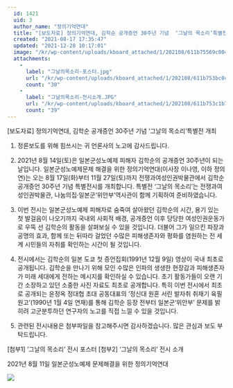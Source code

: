 ```yaml
---
  id: 1421
  uid: 3
  author_name: "정의기억연대"
  title: "[보도자료] 정의기억연대, 김학순 공개증언 30주년 기념  ‘그날의 목소리’특별전 개최"
  created: "2021-08-17 17:35:47"
  updated: "2021-12-28 10:17:01"
  image: "/kr/wp-content/uploads/kboard_attached/1/202108/611b75569c0047434273.jpg"
  attachments: 
    - 
      label: "그날의목소리-포스터.jpg"
      url: "/kr/wp-content/uploads/kboard_attached/1/202108/611b753bc0c415836946.jpg"
      count: "30"
    - 
      label: "그날의목소리-전시소개.JPG"
      url: "/kr/wp-content/uploads/kboard_attached/1/202108/611b753c1b7467736806.jpg"
      count: "39"
---
```

\[보도자료\] 정의기억연대, 김학순 공개증언 30주년 기념 
‘그날의 목소리’특별전 개최


1. 정론보도를 위해 힘쓰시는 귀 언론사의 노고에 감사드립니다.

2. 2021년 8월 14일(토)은 일본군성노예제 피해자 김학순의 공개증언 30주년이 되는 날입니다. 일본군성노예제문제 해결을 위한 정의기억연대(이사장 이나영, 이하 정의연)는 오는 8월 17일(화)부터 11월 27일(토)까지 전쟁과여성인권박물관에서 김학순 공개증언 30주년 기념 특별전시를 개최합니다. 특별전 ‘그날의 목소리’는 전쟁과여성인권박물관, 나눔의집·일본군‘위안부’역사관이 함께 기획하여 준비하였습니다.

3. 이번 전시는 일본군성노예제 피해자로 숨죽여 살아왔던 김학순의 시간, 용기 있는 첫 발걸음이 나오기까지 국내외 사회적 배경, 공개증언 이후 당당한 여성인권운동가로 우뚝 선 김학순의 활동을 살펴보실 수 있을 것입니다. 더불어 그가 일으킨 파장과 공명의 효과, 함께 또는 뒤따라 걸었던 수많은 피해생존자와 평화를 염원하는 전 세계 시민들의 자취를 확인하는 시간이 될 것입니다.

4. 전시에서는 김학순의 일본 도쿄 첫 증언집회(1991년 12월 9일) 영상이 국내 최초로 공개됩니다. 김학순을 만나기 위해 모인 수많은 인파의 생생한 현장감과 피해생존자가 미래 세대에게 전하는 메시지를 확인하실 수 있습니다. 초기 활동가들이 오랜 기간 소장하고 있던 소중한 사진 자료도 최초로 공개합니다. 특히 이번 전시에서 최초로 공개되는 윤정옥 정대협 초대 공동대표의 ‘정신대 원혼 서린 발자취 취재기 육필원고’(1990년 1월 4일 연재)를 통해 김학순 등장 전부터 일본군‘위안부’ 문제를 밝히려 고군분투하던 연구자의 노고를 직접 느낄 수 있을 것입니다.

5. 관련된 전시내용은 첨부파일을 참고해주시면 감사하겠습니다. 많은 관심과 보도 부탁드립니다.


\[첨부1\] ‘그날의 목소리’ 전시 포스터
\[첨부2\] ‘그날의 목소리’ 전시 소개

2021년 8월 11일
일본군성노예제 문제해결을 위한 정의기억연대 

![](/kr/wp-content/uploads/kboard_attached/1/202108/611b75569c0047434273.jpg)
